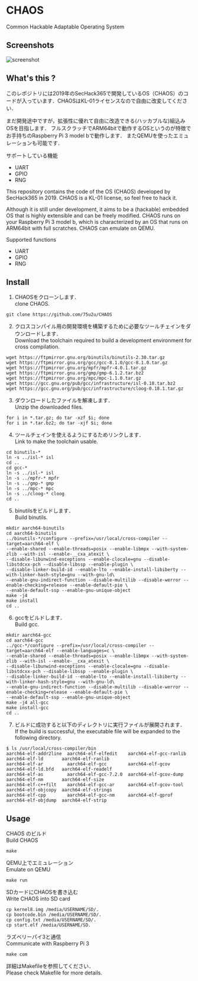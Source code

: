 # CHAOS
Common Hackable Adaptable Operating System

## Screenshots
![screenshot](https://github.com/75u2u/CHAOS/img/screenshot.png)

## What's this ?
このレポジトリには2019年のSecHack365で開発しているOS（CHAOS）のコードが入っています．CHAOSはKL-01ライセンスなので自由に改変してください．

まだ開発途中ですが，拡張性に優れて自由に改造できる(ハッカブルな)組込みOSを目指します．
フルスクラッチでARM64bitで動作するOSというのが特徴でお手持ちのRaspberry Pi 3 model bで動作します．
またQEMUを使ったエミュレーションも可能です．

サポートしている機能
- UART
- GPIO
- RNG

This repository contains the code of the OS (CHAOS) developed by SecHack365 in 2019. CHAOS is a KL-01 license, so feel free to hack it.

Although it is still under development, it aims to be a (hackable) embedded OS that is highly extensible and can be freely modified.
CHAOS runs on your Raspberry Pi 3 model b, which is characterized by an OS that runs on ARM64bit with full scratches.
CHAOS can emulate on QEMU.  

Supported functions
- UART
- GPIO
- RNG

## Install
1. CHAOSをクローンします．  
clone CHAOS.
```
git clone https://github.com/75u2u/CHAOS
```
2. クロスコンパイル用の開発環境を構築するために必要なツールチェインをダウンロードします．  
Download the toolchain required to build a development environment for cross compilation.
```
wget https://ftpmirror.gnu.org/binutils/binutils-2.30.tar.gz
wget https://ftpmirror.gnu.org/gcc/gcc-8.1.0/gcc-8.1.0.tar.gz
wget https://ftpmirror.gnu.org/mpfr/mpfr-4.0.1.tar.gz
wget https://ftpmirror.gnu.org/gmp/gmp-6.1.2.tar.bz2
wget https://ftpmirror.gnu.org/mpc/mpc-1.1.0.tar.gz
wget https://gcc.gnu.org/pub/gcc/infrastructure/isl-0.18.tar.bz2
wget https://gcc.gnu.org/pub/gcc/infrastructure/cloog-0.18.1.tar.gz
```
3. ダウンロードしたファイルを解凍します．  
Unzip the downloaded files.
```
for i in *.tar.gz; do tar -xzf $i; done
for i in *.tar.bz2; do tar -xjf $i; done
```
4. ツールチェインを使えるようにするためリンクします．  
Link to make the toolchain usable.
```
cd binutils-*
ln -s ../isl-* isl
cd ..
cd gcc-*
ln -s ../isl-* isl
ln -s ../mpfr-* mpfr
ln -s ../gmp-* gmp
ln -s ../mpc-* mpc
ln -s ../cloog-* cloog
cd ..
```
5. binutilsをビルドします．  
Build binutils.
```
mkdir aarch64-binutils
cd aarch64-binutils
../binutils-*/configure --prefix=/usr/local/cross-compiler --target=aarch64-elf \
--enable-shared --enable-threads=posix --enable-libmpx --with-system-zlib --with-isl --enable-__cxa_atexit \
--disable-libunwind-exceptions --enable-clocale=gnu --disable-libstdcxx-pch --disable-libssp --enable-plugin \
--disable-linker-build-id --enable-lto --enable-install-libiberty --with-linker-hash-style=gnu --with-gnu-ld\
--enable-gnu-indirect-function --disable-multilib --disable-werror --enable-checking=release --enable-default-pie \
--enable-default-ssp --enable-gnu-unique-object
make -j4
make install
cd ..
```
6. gccをビルドします．  
Build gcc.
```
mkdir aarch64-gcc
cd aarch64-gcc
../gcc-*/configure --prefix=/usr/local/cross-compiler --target=aarch64-elf --enable-languages=c \
--enable-shared --enable-threads=posix --enable-libmpx --with-system-zlib --with-isl --enable-__cxa_atexit \
--disable-libunwind-exceptions --enable-clocale=gnu --disable-libstdcxx-pch --disable-libssp --enable-plugin \
--disable-linker-build-id --enable-lto --enable-install-libiberty --with-linker-hash-style=gnu --with-gnu-ld\
--enable-gnu-indirect-function --disable-multilib --disable-werror --enable-checking=release --enable-default-pie \
--enable-default-ssp --enable-gnu-unique-object
make -j4 all-gcc
make install-gcc
cd ..
```
7. ビルドに成功すると以下のディレクトリに実行ファイルが展開されます．  
If the build is successful, the executable file will be expanded to the following directory.
```
$ ls /usr/local/cross-compiler/bin
aarch64-elf-addr2line  aarch64-elf-elfedit    aarch64-elf-gcc-ranlib  aarch64-elf-ld       aarch64-elf-ranlib
aarch64-elf-ar         aarch64-elf-gcc        aarch64-elf-gcov        aarch64-elf-ld.bfd   aarch64-elf-readelf
aarch64-elf-as         aarch64-elf-gcc-7.2.0  aarch64-elf-gcov-dump   aarch64-elf-nm       aarch64-elf-size
aarch64-elf-c++filt    aarch64-elf-gcc-ar     aarch64-elf-gcov-tool   aarch64-elf-objcopy  aarch64-elf-strings
aarch64-elf-cpp        aarch64-elf-gcc-nm     aarch64-elf-gprof       aarch64-elf-objdump  aarch64-elf-strip
```

## Usage

CHAOS のビルド  
Build CHAOS
```
make
```
QEMU上でエミュレーション  
Emulate on QEMU
```
make run
```
SDカードにCHAOSを書き込む  
Write CHAOS into SD card
```
cp kernel8.img /media/USERNAME/SD/.
cp bootcode.bin /media/USERNAME/SD/.
cp config.txt /media/USERNAME/SD/.
cp start.elf /media/USERNAME/SD.
```
ラズベリーパイ3と通信  
Communicate with Raspberry Pi 3
```
make com
```
詳細はMakefileを参照してください．  
Please check Makefile for more details.

